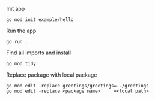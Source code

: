 Init app
```
go mod init example/hello
```

Run the app
```
go run .
```

Find all imports and install
```
go mod tidy
```

Replace package with local package
```
go mod edit -replace greetings/greetings=../greetings
go mod edit -replace <package name>     =<local path>
```
